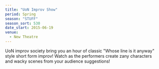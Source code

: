 ```yaml
---
title: "UoN Improv Show"
period: Spring
season: "STUFF"
season_sort: 530
date_start: 2015-06-19
venue:
  - New Theatre
---
```


UoN improv society bring you an hour of classic "Whose line is it anyway" style short form improv! Watch as the performers create zany characters and wacky scenes from your audience suggestions!
